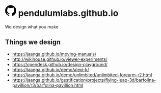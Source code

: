 <span style=display:none; >[You are now in a GitHub source code view - click this link to view Read Me file as a web page]( https://pendulumlabs.github.io/2020/  "View file as a web page." ) </span>
# [![]( icons/octicon.svg )]( https://github.com/pendulumlabs "Source code on GitHub" ) pendulumlabs.github.io


We design what you make


<!--@@@<iframe src="./logo/pl-2020-10-09.html" width=800px height=500px ></iframe>@@@-->

## Things we design

* https://jaanga.github.io/moving-manuals/
* http://wikihouse.github.io/viewer-experiments/
* https://opendesk.github.io/design-playground/
* https://jaanga.github.io/demo/alexi-k/
* https://jaanga.github.io/demo/unlimbited/unlimbited-forearm-r2.html
* https://jaanga.github.io/gestification/projects/flying-leap-3d/barfolina-pavillion/r3/barfolina-pavillion.html
